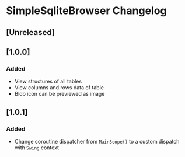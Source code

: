 <!-- Keep a Changelog guide -> https://keepachangelog.com -->

# SimpleSqliteBrowser Changelog

## [Unreleased]

## [1.0.0]
### Added
- View structures of all tables
- View columns and rows data of table
- Blob icon can be previewed as image

## [1.0.1]
### Added
- Change coroutine dispatcher from `MainScope()` to a custom dispatch with `Swing` context